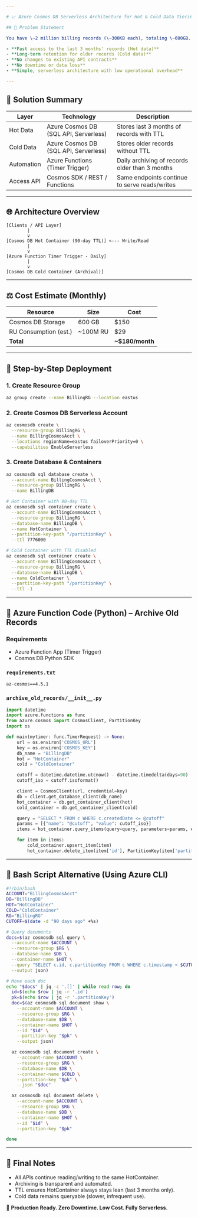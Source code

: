 ```yaml
---

# 📈 Azure Cosmos DB Serverless Architecture for Hot & Cold Data Tiering

## 📄 Problem Statement

You have \~2 million billing records (\~300KB each), totaling \~600GB. You require:

- **Fast access to the last 3 months' records (Hot data)**
- **Long-term retention for older records (Cold data)**
- **No changes to existing API contracts**
- **No downtime or data loss**
- **Simple, serverless architecture with low operational overhead**

---
```


## 📝 Solution Summary

| Layer      | Technology                            | Description                                    |
| ---------- | ------------------------------------- | ---------------------------------------------- |
| Hot Data   | Azure Cosmos DB (SQL API, Serverless) | Stores last 3 months of records with TTL       |
| Cold Data  | Azure Cosmos DB (SQL API, Serverless) | Stores older records without TTL               |
| Automation | Azure Functions (Timer Trigger)       | Daily archiving of records older than 3 months |
| Access API | Cosmos SDK / REST / Functions         | Same endpoints continue to serve reads/writes  |

---

## 🌐 Architecture Overview

```
[Clients / API Layer]
        |
        v
[Cosmos DB Hot Container (90-day TTL)] <--- Write/Read
        |
        v
[Azure Function Timer Trigger - Daily]
        |
        v
[Cosmos DB Cold Container (Archival)]
```

---

## ⚖️ Cost Estimate (Monthly)

| Resource              | Size      | Cost              |
| --------------------- | --------- | ----------------- |
| Cosmos DB Storage     | 600 GB    | \$150             |
| RU Consumption (est.) | \~100M RU | \$29              |
| **Total**             |           | **\~\$180/month** |

---

## 🚀 Step-by-Step Deployment

### 1. Create Resource Group

```bash
az group create --name BillingRG --location eastus
```

### 2. Create Cosmos DB Serverless Account

```bash
az cosmosdb create \
  --resource-group BillingRG \
  --name BillingCosmosAcct \
  --locations regionName=eastus failoverPriority=0 \
  --capabilities EnableServerless
```

### 3. Create Database & Containers

```bash
az cosmosdb sql database create \
  --account-name BillingCosmosAcct \
  --resource-group BillingRG \
  --name BillingDB

# Hot Container with 90-day TTL
az cosmosdb sql container create \
  --account-name BillingCosmosAcct \
  --resource-group BillingRG \
  --database-name BillingDB \
  --name HotContainer \
  --partition-key-path "/partitionKey" \
  --ttl 7776000

# Cold Container with TTL disabled
az cosmosdb sql container create \
  --account-name BillingCosmosAcct \
  --resource-group BillingRG \
  --database-name BillingDB \
  --name ColdContainer \
  --partition-key-path "/partitionKey" \
  --ttl -1
```

---

## 🚗 Azure Function Code (Python) – Archive Old Records

### Requirements

- Azure Function App (Timer Trigger)
- Cosmos DB Python SDK

### `requirements.txt`

```
az-cosmos==4.5.1
```

### `archive_old_records/__init__.py`

```python
import datetime
import azure.functions as func
from azure.cosmos import CosmosClient, PartitionKey
import os

def main(mytimer: func.TimerRequest) -> None:
    url = os.environ['COSMOS_URL']
    key = os.environ['COSMOS_KEY']
    db_name = "BillingDB"
    hot = "HotContainer"
    cold = "ColdContainer"

    cutoff = datetime.datetime.utcnow() - datetime.timedelta(days=90)
    cutoff_iso = cutoff.isoformat()

    client = CosmosClient(url, credential=key)
    db = client.get_database_client(db_name)
    hot_container = db.get_container_client(hot)
    cold_container = db.get_container_client(cold)

    query = "SELECT * FROM c WHERE c.createdDate <= @cutoff"
    params = [{"name": "@cutoff", "value": cutoff_iso}]
    items = hot_container.query_items(query=query, parameters=params, enable_cross_partition_query=True)

    for item in items:
        cold_container.upsert_item(item)
        hot_container.delete_item(item['id'], PartitionKey(item['partitionKey']))
```

---

## 🔄 Bash Script Alternative (Using Azure CLI)

```bash
#!/bin/bash
ACCOUNT="BillingCosmosAcct"
DB="BillingDB"
HOT="HotContainer"
COLD="ColdContainer"
RG="BillingRG"
CUTOFF=$(date -d "90 days ago" +%s)

# Query documents
docs=$(az cosmosdb sql query \
  --account-name $ACCOUNT \
  --resource-group $RG \
  --database-name $DB \
  --container-name $HOT \
  --query "SELECT c.id, c.partitionKey FROM c WHERE c.timestamp < $CUTOFF" \
  --output json)

# Move each doc
echo "$docs" | jq -c '.[]' | while read row; do
  id=$(echo $row | jq -r '.id')
  pk=$(echo $row | jq -r '.partitionKey')
  doc=$(az cosmosdb sql document show \
    --account-name $ACCOUNT \
    --resource-group $RG \
    --database-name $DB \
    --container-name $HOT \
    --id "$id" \
    --partition-key "$pk" \
    --output json)

  az cosmosdb sql document create \
    --account-name $ACCOUNT \
    --resource-group $RG \
    --database-name $DB \
    --container-name $COLD \
    --partition-key "$pk" \
    --json "$doc"

  az cosmosdb sql document delete \
    --account-name $ACCOUNT \
    --resource-group $RG \
    --database-name $DB \
    --container-name $HOT \
    --id "$id" \
    --partition-key "$pk"

done
```

---

## 📝 Final Notes

- All APIs continue reading/writing to the same HotContainer.
- Archiving is transparent and automated.
- TTL ensures HotContainer always stays lean (last 3 months only).
- Cold data remains queryable (slower, infrequent use).

🚀 **Production Ready. Zero Downtime. Low Cost. Fully Serverless.**

